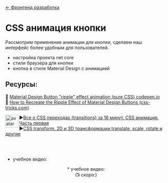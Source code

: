 ﻿[← Фронтенд разработка](/README.md)  

# CSS анимация кнопки

Рассмотрим применение анимации для кнопки, сделаем наш интерфейс более удобным для пользователей.  
* настройка проекта net core
* стили браузера для кнопки
* кнопка в стиле Material Design с анимацией  

## Ресурсы:  

📎 [Material Design Button "ripple" effect animation (pure CSS) codepen.io](https://codepen.io/lehollandaisvolant/pen/dMQXYX)  
📎 [How to Recreate the Ripple Effect of Material Design Buttons (css-tricks.com)](https://css-tricks.com/how-to-recreate-the-ripple-effect-of-material-design-buttons/)  


[<img align="left" width="40" height="40"  src="https://yt3.ggpht.com/ytc/AKedOLSlgx_XoqhCWgsNEvgt8a1RruoT3W1F2uD1SBh0=s88-c-k-c0x00ffffff-no-rj" alt="avatar" />](https://www.youtube.com/channel/UCedskVwIKiZJsO8XdJdLKnA)

 ▶️[Все о CSS переходах (transitions) за 16 минут. CSS анимация. Часть первая](https://youtu.be/yZFg3cuq_LU)  
 ▶️[CSS transform. 2D и 3D трансформации translate, scale, rotate и другие](https://youtu.be/uQEGUpsnqsw)
 
 <br/><br/>
 * учебное видео:     

<p align="center">
 * учебное видео:<br/>
  📺 скоро:)
</p>
